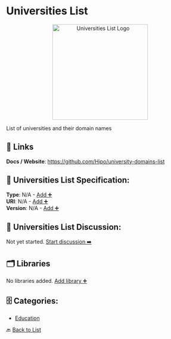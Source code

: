 # Universities List
<p align="center">
    <img width="256" src="https://raw.githubusercontent.com/apis-list/apis-list/main/apis/universities-list/logo_256x256.png" alt="Universities List Logo"/>
</p>
List of universities and their domain names

##  🔗 Links
**Docs / Website**: https://github.com/Hipo/university-domains-list

## 🧬 Universities List Specification:
**Type**: N/A - [Add ➕](https://github.com/apis-list/apis-list/edit/main/apis.yaml#L20979)  
**URI**: N/A - [Add ➕](https://github.com/apis-list/apis-list/edit/main/apis.yaml#L20979)  
**Version**: N/A - [Add ➕](https://github.com/apis-list/apis-list/edit/main/apis.yaml#L20979)

## 💬 Universities List Discussion:
Not yet started. [Start discussion ➡️](https://github.com/apis-list/apis-list/discussions/new)

## 🗂️ Libraries

No libraries added. [Add library ➕](https://github.com/apis-list/apis-list/edit/main/apis.yaml#L20979)    


## 🗄️ Categories:
- [Education](https://github.com/apis-list/apis-list#education-)

🔙  [Back to List](https://github.com/apis-list/apis-list)
